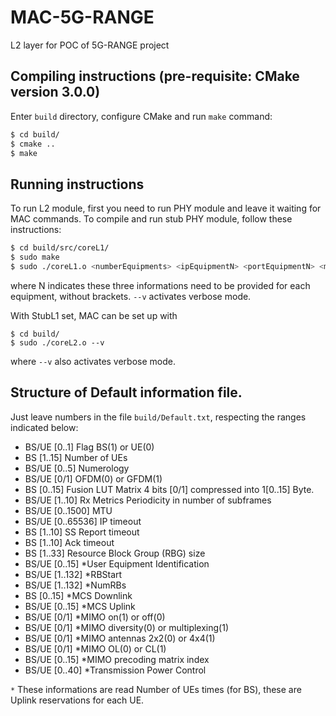 # MAC-5G-RANGE

L2 layer for POC of 5G-RANGE project

## Compiling instructions (pre-requisite: CMake version 3.0.0)
Enter `build` directory, configure CMake and run `make` command:
```sh
$ cd build/
$ cmake ..
$ make
```

## Running instructions
To run L2 module, first you need to run PHY module and leave it waiting for MAC commands. To compile and run stub PHY module, follow these instructions:
```sh
$ cd build/src/coreL1/
$ sudo make
$ sudo ./coreL1.o <numberEquipments> <ipEquipmentN> <portEquipmentN> <macEquipmentN> [...] --v
```
where N indicates these three informations need to be provided for each equipment, without brackets. `--v` activates verbose mode.

With StubL1 set, MAC can be set up with
```
$ cd build/
$ sudo ./coreL2.o --v
```
where `--v` also activates verbose mode.


## Structure of Default information file. 
Just leave numbers in the file `build/Default.txt`, respecting the ranges indicated below:
 - BS/UE    [0..1]      Flag BS(1) or UE(0)
 - BS		[1..15]		Number of UEs 
 - BS/UE 	[0..5]		Numerology
 - BS/UE 	[0/1]		OFDM(0) or GFDM(1)
 - BS       [0..15]     Fusion LUT Matrix 4 bits [0/1] compressed into 1[0..15] Byte.
 - BS/UE	[1..10]	    Rx Metrics Periodicity in number of subframes
 - BS/UE	[0..1500]	MTU
 - BS/UE	[0..65536]	IP timeout
 - BS		[1..10]	    SS Report timeout
 - BS		[1..10]	    Ack timeout
 - BS		[1..33]	    Resource Block Group (RBG) size
 - BS/UE	[0..15]		*User Equipment Identification
 - BS/UE	[1..132]	*RBStart
 - BS/UE	[1..132]	*NumRBs
 - BS		[0..15]		*MCS Downlink
 - BS/UE	[0..15]		*MCS Uplink
 - BS/UE	[0/1]		*MIMO on(1) or off(0)
 - BS/UE	[0/1]		*MIMO diversity(0) or multiplexing(1)
 - BS/UE	[0/1]		*MIMO antennas 2x2(0) or 4x4(1)
 - BS/UE	[0/1]		*MIMO OL(0) or CL(1)
 - BS/UE	[0..15]		*MIMO precoding matrix index
 - BS/UE 	[0..40]	    *Transmission Power Control


`*` These informations are read Number of UEs times (for BS), these are Uplink reservations for each UE. 

